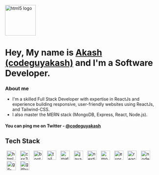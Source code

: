 <img src="https://codeguyakash.github.io/akash/icons/giphy.gif" height="100" alt="html5 logo"  />

# Hey, My name is <a href="https://twitter.com/codeguyakash">Akash (codeguyakash)</a> and I'm a Software Developer.

### About me
- I'm a skilled Full Stack Developer with expertise in ReactJs and experience building responsive, user-friendly websites using ReactJs, and Tailwind-CSS.
- I also master the MERN stack (MongoDB, Express, React, Node.js).


#### You can ping me on Twitter - <a href="https://twitter.com/codeguyakash">@codeguyakash</a>

## Tech Stack

<div>
<img src="https://cdn.jsdelivr.net/gh/devicons/devicon/icons/html5/html5-original.svg" style="margin:1px 5px;" width="30" height="30" alt="html5 logo"  />
<img src="https://cdn.jsdelivr.net/gh/devicons/devicon/icons/css3/css3-original.svg" style="margin:1px 5px;" width="30" height="30" alt="css3 logo"  />
<img src="https://cdn.jsdelivr.net/gh/devicons/devicon/icons/bootstrap/bootstrap-original.svg" style="margin:1px 5px;" width="30" height="30" alt="bootstrap_logo"  />
<img src="https://cdn.simpleicons.org/tailwindcss/06B6D4" style="margin:1px 5px;" width="30" height="30" alt="tailwindcss_logo"  />
<img src="https://cdn.simpleicons.org/mui/007FFF" style="margin:1px 5px;" width="30" height="30" alt="materialui_logo"  />
<img src="https://cdn.jsdelivr.net/gh/devicons/devicon/icons/javascript/javascript-original.svg" style="margin:1px 5px;" width="30" height="30" alt="javascript_logo"  />
<img src="https://cdn.jsdelivr.net/gh/devicons/devicon/icons/nextjs/nextjs-original.svg" style="margin:1px 5px;" width="30" height="30" alt="nextjs_logo"  />
<img src="https://skillicons.dev/icons?i=mongodb" style="margin:1px 5px;" width="30" height="30" alt="mongodb_logo"  />
<img src="https://skillicons.dev/icons?i=express" style="margin:1px 5px;" width="30" height="30" alt="express-logo"  />
<img src="https://cdn.jsdelivr.net/gh/devicons/devicon/icons/react/react-original.svg" style="margin:1px 5px;" width="30" height="30" alt="react-logo"  />
<img src="https://cdn.jsdelivr.net/gh/devicons/devicon/icons/nodejs/nodejs-original.svg" style="margin:1px 5px;" width="30" height="30" alt="nodejs_logo"  />
<img src="https://cdn.jsdelivr.net/gh/devicons/devicon/icons/git/git-original.svg" style="margin:1px 5px;" width="30" height="30" alt="git-logo"  />
<img src="https://skillicons.dev/icons?i=github" style="margin:1px 5px;" width="30" height="30" alt="github_logo"  />
</div>
